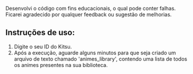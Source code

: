 Desenvolvi o código com fins educacionais, o qual pode conter falhas.
Ficarei agradecido por qualquer feedback ou sugestão de melhorias.


## Instruções de uso:

1. Digite o seu ID do Kitsu.
2. Após a execução, aguarde alguns minutos para que seja criado um arquivo de texto chamado 'animes_library', contendo uma lista de todos os animes presentes na sua biblioteca.
